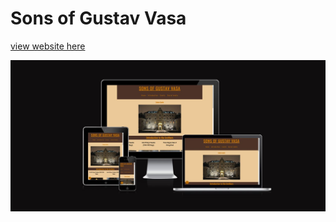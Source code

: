 # Sons of Gustav Vasa

[view website here](https://benjibenne.github.io/sons-of-gustav-vasa/)

![responsive image](https://github.com/Benjibenne/sons-of-gustav-vasa/blob/main/docs/responsive-image.jpg)